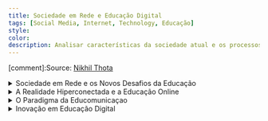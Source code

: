 ```yaml
---
title: Sociedade em Rede e Educação Digital
tags: [Social Media, Internet, Technology, Educação]
style: 
color: 
description: Analisar características da sociedade atual e os processos que aí imbricam, ancoradas, sobretudo, na análise de Manuel Castells, a qual não só procura  dar conta das mudanças sociais ocorridas no final do século XX, como também pretende analisar os desafios que as referidas mudanças implicam a nível da criação de novos ecossistemas educacionais.
---
```


[comment]:Source: [Nikhil Thota](https://medium.com/@nikhilthota/digital-minimalism-ac083064b4e4)

<details>

<summary> Sociedade em Rede e os Novos Desafios da Educação </summary>

## Características da Sociedade em Rede


<img src="https://cssr.github.io/educacao_digital/assets/img1.png" alt="Características da Sociedade em Rede" style="width:70%;"/>

<p>A sociedade em rede, como descrita por Manuel Castells, é marcada por uma revolução tecnológica centrada nas tecnologias de informação e comunicação. Essa transformação impacta profundamente a forma como vivemos, trabalhamos e nos relacionamos. A globalização e a conectividade passaram a moldar não apenas as interações sociais, mas também os processos econômicos e culturais. Nesse contexto, o conhecimento e a informação assumem um papel central, sendo usados de forma imediata para gerar novos saberes e inovações. Isso deu origem ao que chamamos de "sociedade de aprendizagem", onde pensar criticamente, aprender continuamente e inovar são habilidades essenciais.</p>

<p>As tecnologias digitais têm uma influência abrangente em praticamente todos os aspectos da existência humana, desde o trabalho até as relações pessoais. Essa sociedade emergente é caracterizada por uma flexibilidade impressionante, onde mudanças e adaptações são constantes. Além disso, a conectividade permanente permite que barreiras de tempo e espaço desapareçam, tornando possível a colaboração e o acesso à informação em escala global, a qualquer momento.</p>

<p>Um dos traços mais marcantes dessa nova era é o conceito de "virtualidade real", em que a realidade se mistura com ambientes virtuais, criando uma nova maneira de experimentar o mundo. Nesse contexto, redes digitais não são apenas ferramentas, mas um elemento central que organiza funções sociais, culturais e econômicas. Elas possibilitam que as pessoas se conectem e desconectem de diferentes espaços e grupos, criando novas identidades e formas de pertencimento.</p>

<p>Em resumo, a sociedade em rede não apenas transformou como interagimos, mas também redefiniu a maneira como nos enxergamos dentro desse fluxo constante de informações, conexões e mudanças. Essa nova realidade exige habilidades de adaptação, pensamento crítico e aprendizagem contínua para que possamos navegar nesse cenário dinâmico e imprevisível.</p>


## Impactos Educativos

<img src="https://cssr.github.io/educacao_digital/assets/img2.png" alt="Impactos Educativos" style="width:70%;"/>

<p>A sociedade em rede trouxe desafios e oportunidades significativas para a educação. Os modelos tradicionais de ensino, centrados em currículos rígidos e métodos pré-digitais, já não conseguem atender às demandas de um mundo conectado e em constante transformação. É essencial repensar a forma como ensinamos e aprendemos, integrando os espaços digitais às práticas pedagógicas. Isso vai além de usar tecnologias como ferramentas de apoio; trata-se de criar ambientes educativos que incentivem a colaboração, a criatividade e a conexão com o mundo real.</p>

<p>Nesse cenário, o papel do professor também está se transformando. Mais do que transmitir conhecimento, ele deve atuar como um facilitador, ajudando os estudantes a desenvolverem autonomia, pensamento crítico e capacidade de resolver problemas. Para isso, a formação contínua dos educadores é indispensável, garantindo que eles estejam preparados para explorar ao máximo as potencialidades das novas tecnologias.</p>

<p>A educação precisa ir além de simplesmente preparar os alunos para o mercado de trabalho. Ela deve formar cidadãos globais, capazes de navegar em um mundo de incertezas, onde a capacidade de aprender ao longo da vida se torna crucial. Habilidades como pensamento crítico, adaptabilidade, criatividade e resolução de problemas complexos são agora fundamentais. Essa nova abordagem educacional exige não apenas novas tecnologias, mas também pedagogias inovadoras que coloquem o estudante no centro do processo de aprendizagem.</p>

<p>Portanto, a transformação da educação na sociedade em rede não se limita à adoção de ferramentas digitais. É uma mudança de mentalidade, que redefine os papéis de professores e estudantes, além de exigir currículos flexíveis e abertos à colaboração e ao aprendizado contínuo. A escola deve se tornar um espaço onde as competências do século XXI possam ser desenvolvidas, preparando os indivíduos para viver e prosperar em um mundo cada vez mais interconectado.</p>

</details>

<details>

<summary> A Realidade Hiperconectada e a Educação Online </summary>
<br>
<br>

<h3>Comunidades Virtuais de Aprendizagem e Competências-Chave para o Século XXI no Ensino Superior a Distância</h3>

<br>
Este artigo tem como premisa dois conceitos principais:
<br>
<p>1. Sociedade em rede: A integração das tecnologias digitais está a transformar os paradigmas educacionais, exigindo competências transversais como resolução de problemas e trabalho colaborativo.</p>
<p>2. Modelos pedagógicos: O Modelo Pedagógico Virtual da Universidade Aberta centra-se no estudante e na interacção flexível em ambientes digitais. O Community Inquiry destaca três elementos fundamentais: presença cognitiva, presença social e presença de ensino.</p>

---

<h4>Sumários dos resultados:</h4>
<br>
<p>1. Primeira actividade:</p>
<ul>
<li>Os estudantes realizaram análises estatísticas em fóruns orientados pela docente.</li>
<li> A docente teve um papel predominante no início, promovendo compromisso e criando a base para a comunidade.</li>
</ul>

<p>2. Segunda actividade:</p>
<ul>
<li>Incluiu discussões em fóruns e trabalhos individuais.</li>
<li>interação entre os estudantes aumentou, com menor dependência da docente.</li>
</ul>

<p>3. Terceira actividade:</p>
<ul>
<li>Trabalho em grupo com fóruns dedicados.</li>
<li> Estudantes demonstraram maior autonomia, organização e coesão dentro dos grupos.</li>
</ul>

---

<h4>Conclusões:</h4>
<br>
<p>As comunidades virtuais de aprendizagem podem fomentar competências-chave, incluindo:</p>
<ul>
<li>Comunicação e Colaboração: Promovidas por interações frequentes em fóruns.</li>
<li>Pensamento Crítico e Criatividade: Estimulados pela resolução de problemas e troca de ideias.</li>
<li>Autonomia: Observada na crescente responsabilidade dos estudantes no próprio aprendizado.</li>
</ul>
<p>O papel do professor evolui de guia para facilitador, enquanto os estudantes assumem liderança em seu processo de aprendizagem.</p>
<p>O uso de ambientes digitais melhora a motivação, engajamento e estrutura de apoio ao aprendizado.</p>
<p>O artigo reforça que as comunidades virtuais podem transformar a educação a distância, promovendo não apenas aquisição de conhecimento, mas também habilidades essenciais para o século XXI. Essa abordagem requer mudanças pedagógicas e tecnológicas para criar ecossistemas educacionais mais colaborativos e inclusivos.</p>

<br>
<br>
<h3>Educação OnLIFE: a dimensão ecológica das arquiteturas digitais de aprendizagem</h3>
<br>
Este artigo foca-se em três pontos principais:
<br>
<p>1. Educação OnLIFE e Realidade Hiperconectada: A distinção entre o real e o virtual não é clara e totalmente separada, criando um ambiente onde humanos, algoritmos, objetos e dados coexistem e interagem; As tecnologias digitais deixam de ser ferramentas e passam a ser forças ambientais, moldando as percepções de realidade e as interações.</p>
<br>
<p>2. Ecossistemas Informativos e Conectividade: A digitalização conecta pessoas, objectos e biodiversidade, criando uma "internet of things" que redefine o conceito de ambiente; Surge uma nova ecologia onde humanos e tecnologias coexistem em interdependência, criando um habitat híbrido.</p>
<br>
<p>3. Educação como Ecossistema: Enfatiza a necessidade de superar paradigmas educacionais antropocêntricos, desenvolvendo metodologias conectivas e criativas. </p>
<br>
<p>4. Desafios Educacionais: A pandemia de Covid-19 destacou a falta de competências digitais em ambos professores e estudantes, evidenciando a necessidade de repensar as práticas pedagógicas; A transposição de práticas presenciais para o meio digital é insuficiente. É necessário adotar pedagogias inovadoras que aproveitem as potencialidades das tecnologias digitais.</p>
<br>
<p>5. Abordagens Interpretativas:</p>
<ul>
<li>Uso: Tecnologias como ferramentas para apoio.</li>
<li>Apropriação: Foco em inteligência coletiva e empoderamento.</li>
<li>Acoplamento: Interações recíprocas entre humanos e não humanos, promovendo ecossistemas inteligentes e conectivos.</li>
</ul>
<br>
<p>Educação como Transformação: A Educação OnLIFE propõe uma mudança de percepção, superando o dualismo entre offline e online e adotando metodologias que integrem o digital como parte do processo educacional; A aprendizagem torna-se uma construção colaborativa, impulsionada por tecnologias e redes em constante transformação.</p>
<br>
<p>A Educação OnLIFE representa um paradigma emergente que integra tecnologias digitais, sustentabilidade e inovação pedagógica. Essa abordagem requer um repensar profundo da educação, incorporando redes interativas e ecossistemas híbridos que transcendem as práticas tradicionais.</p>

<h4>Considerações:</h4>
<br>
<ul>
<li> Educação Híbrida e Flexível: O conceito de Educação OnLIFE é inovador, mas o foco em práticas conectivas e ecossistemas não contempla suficientemente o papel do aprendizado móvel, microcertificações e lifelong learning em um mundo onde a educação é cada vez mais personalizada e on-demand.</li>
<li>Covid-19: Durante a pandemia, muitos dos desafios mencionados nos artigos, como a falta de competências digitais e a adaptação às tecnologias, foram acelerados. No entanto, a experiência global com educação remota destacou limitações importantes não abordadas:
<ul>
<li>Fadiga digital entre alunos e professores.</li>
<li>Desigualdades de acesso que permanecem um problema significativo.</li>
<li>imitações no uso de plataformas convencionais, que muitas vezes são meras reproduções do modelo presencial.</li>
</ul>
<li>Tecnologias Emergentes:</li>
<ul>
<li>Realidade Virtual e Aumentada: O potencial da XR (Extended Reality) para simulações e experiências práticas em disciplinas técnicas ou criativas está significativamente subestimado.</li>
<li>Gamificação e Metaverso: A gamificação e os mundos virtuais também são mais centrais nas discussões educacionais atuais do que o conceito genérico de "ambientes conectivos" explorado nos artigos.</li>
</ul>
</ul>


</details>


<details>

<summary> O Paradigma da Educomunicaçao </summary>

</details>

<details>

<summary> Inovação em Educação Digital </summary>

</details>